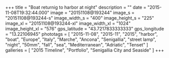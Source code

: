 +++
title = "Boat returnig to harbor at night"
description = ""
date = "2015-11-08T19:32:44.000"
image = "20151108@193244"
image_s = "20151108@193244-s"
image_width_s = "400"
image_height_s = "225"
image_xl = "20151108@193244-xl"
image_width_xl = "1024"
image_height_xl = "576"
gps_latitude = "43.7217833333333"
gps_longitude = "13.22106945"
phototags = [ "2015-11-08", "2015-11", "2015", "harbor", "boat", "Europe", "Italy", "Marche", "Ancona", "Senigallia", "street lamp", "night", "50mm", "fall", "sea", "Mediterranean", "Adriatic", "Tenset" ]
galleries = [ "2015 Timeline", "Portfolio", "Senigallia City and Seaside" ]
+++
